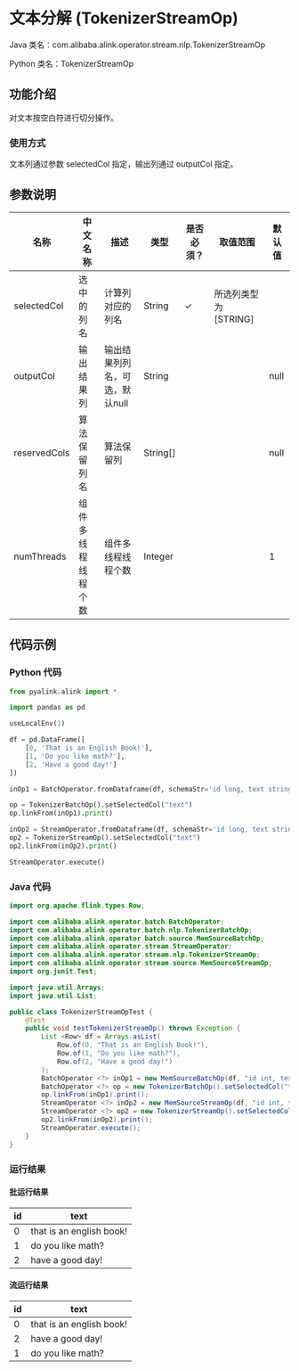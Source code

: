 # 文本分解 (TokenizerStreamOp)
Java 类名：com.alibaba.alink.operator.stream.nlp.TokenizerStreamOp

Python 类名：TokenizerStreamOp


## 功能介绍

对文本按空白符进行切分操作。

### 使用方式

文本列通过参数 selectedCol 指定，输出列通过 outputCol 指定。

## 参数说明
| 名称 | 中文名称 | 描述 | 类型 | 是否必须？ | 取值范围 | 默认值 |
| --- | --- | --- | --- | --- | --- | --- |
| selectedCol | 选中的列名 | 计算列对应的列名 | String | ✓ | 所选列类型为 [STRING] |  |
| outputCol | 输出结果列 | 输出结果列列名，可选，默认null | String |  |  | null |
| reservedCols | 算法保留列名 | 算法保留列 | String[] |  |  | null |
| numThreads | 组件多线程线程个数 | 组件多线程线程个数 | Integer |  |  | 1 |



## 代码示例
### Python 代码
```python
from pyalink.alink import *

import pandas as pd

useLocalEnv(1)

df = pd.DataFrame([
    [0, 'That is an English Book!'],
    [1, 'Do you like math?'],
    [2, 'Have a good day!']
])

inOp1 = BatchOperator.fromDataframe(df, schemaStr='id long, text string')

op = TokenizerBatchOp().setSelectedCol("text")
op.linkFrom(inOp1).print()

inOp2 = StreamOperator.fromDataframe(df, schemaStr='id long, text string')
op2 = TokenizerStreamOp().setSelectedCol("text")
op2.linkFrom(inOp2).print()

StreamOperator.execute()
```
### Java 代码
```java
import org.apache.flink.types.Row;

import com.alibaba.alink.operator.batch.BatchOperator;
import com.alibaba.alink.operator.batch.nlp.TokenizerBatchOp;
import com.alibaba.alink.operator.batch.source.MemSourceBatchOp;
import com.alibaba.alink.operator.stream.StreamOperator;
import com.alibaba.alink.operator.stream.nlp.TokenizerStreamOp;
import com.alibaba.alink.operator.stream.source.MemSourceStreamOp;
import org.junit.Test;

import java.util.Arrays;
import java.util.List;

public class TokenizerStreamOpTest {
	@Test
	public void testTokenizerStreamOp() throws Exception {
		List <Row> df = Arrays.asList(
			Row.of(0, "That is an English Book!"),
			Row.of(1, "Do you like math?"),
			Row.of(2, "Have a good day!")
		);
		BatchOperator <?> inOp1 = new MemSourceBatchOp(df, "id int, text string");
		BatchOperator <?> op = new TokenizerBatchOp().setSelectedCol("text");
		op.linkFrom(inOp1).print();
		StreamOperator <?> inOp2 = new MemSourceStreamOp(df, "id int, text string");
		StreamOperator <?> op2 = new TokenizerStreamOp().setSelectedCol("text");
		op2.linkFrom(inOp2).print();
		StreamOperator.execute();
	}
}
```

### 运行结果
#### 批运行结果
| id  | text                     |
|-----|--------------------------|
| 0   | that is an english book! |
| 1   | do you like math?        |
| 2   | have a good day!         |

#### 流运行结果
| id  | text                     |
|-----|--------------------------|
| 0   | that is an english book! |
| 2   | have a good day!         |
| 1   | do you like math?        |
